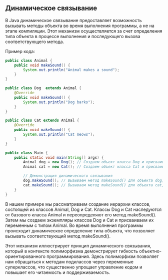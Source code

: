 ## Динамическое связывание

В Java динамическое связывание предоставляет возможность вызывать методы объекта во время выполнения программы, а не на этапе компиляции. Этот механизм осуществляется за счет определения типа объекта в процессе выполнения и последующего вызова соответствующего метода.

Пример кода:
``` Java
public class Animal {
    public void makeSound() {
        System.out.println("Animal makes a sound");
    }
}

public class Dog  extends Animal {
    @Override
    public void makeSound() {
        System.out.println("Dog barks");
    }
}

public class Cat extends Animal {
    @Override
    public void makeSound() {
        System.out.println("Cat meows");
    }
}

public class Main {
    public static void main(String[] args) {
        Animal dog = new Dog(); // Создаем объект класса Dog и присваиваем его переменной типа Animal
        Animal cat = new Cat(); // Создаем объект класса Cat и присваиваем его переменной типа Animal

        // Демонстрация динамического связывания
        dog.makeSound(); // Вызываем метод makeSound() для объекта dog, который выведет "Dog barks"
        cat.makeSound(); // Вызываем метод makeSound() для объекта cat, который выведет "Cat meows"
    }
}
```

В нашем примере мы рассматриваем создание иерархии классов, состоящей из классов Animal, Dog и Cat. Классы Dog и Cat наследуются от базового класса Animal и переопределяют его метод makeSound(). Затем мы создаем экземпляры классов Dog и Cat и присваиваем их переменным с типом Animal. Во время выполнения программы происходит динамическое определение типа объекта, что позволяет вызывать соответствующий метод makeSound().

Этот механизм иллюстрирует принцип динамического связывания, который в контексте полиморфизма демонстрирует гибкость объектно-ориентированного программирования. Здесь полиморфизм позволяет нам обращаться к методам подклассов через переменные суперклассов, что существенно упрощает управление кодом и повышает его читаемость и поддерживаемость.
